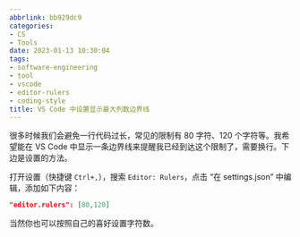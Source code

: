 ```yaml
---
abbrlink: bb929dc9
categories:
- CS
- Tools
date: 2023-01-13 10:30:04
tags:
- software-engineering
- tool
- vscode
- editor-rulers
- coding-style
title: VS Code 中设置显示最大列数边界线
---
```


很多时候我们会避免一行代码过长，常见的限制有 80 字符、120 个字符等。我希望能在 VS Code 中显示一条边界线来提醒我已经到达这个限制了，需要换行。下边是设置的方法。

<!--more-->

打开设置（快捷键 `Ctrl+,`），搜索 `Editor: Rulers`，点击 “在 settings.json” 中编辑，添加如下内容：

```json
"editor.rulers": [80,120]
```

当然你也可以按照自己的喜好设置字符数。